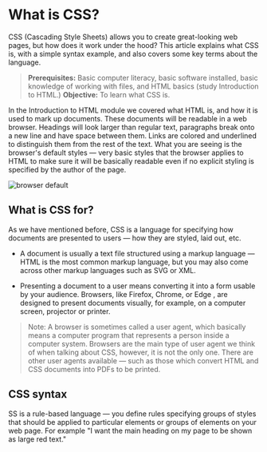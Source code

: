 # What is CSS?
CSS (Cascading Style Sheets) allows you to create great-looking web pages, but how does it work under the hood? This article explains what CSS is, with a simple syntax example, and also covers some key terms about the language.

> **Prerequisites:**	Basic computer literacy, basic software installed, basic knowledge of working with files, and HTML basics (study Introduction to HTML.)
> **Objective:**	To learn what CSS is.



In the Introduction to HTML module we covered what HTML is, and how it is used to mark up documents. These documents will be readable in a web browser. Headings will look larger than regular text, paragraphs break onto a new line and have space between them. Links are colored and underlined to distinguish them from the rest of the text. What you are seeing is the browser's default styles — very basic styles that the browser applies to HTML to make sure it will be basically readable even if no explicit styling is specified by the author of the page.


![browser default](https://developer.mozilla.org/en-US/docs/Learn/CSS/First_steps/What_is_CSS/html-example.png)

## What is CSS for?
As we have mentioned before, CSS is a language for specifying how documents are presented to users — how they are styled, laid out, etc.

* A document is usually a text file structured using a markup language — HTML is the most common markup language, but you may also come across other markup languages such as SVG or XML.

* Presenting a document to a user means converting it into a form usable by your audience. Browsers, like Firefox, Chrome, or Edge , are designed to present documents visually, for example, on a computer screen, projector or printer.

> Note: A browser is sometimes called a user agent, which basically means a computer program that represents a person inside a computer system. Browsers are the main type of user agent we think of when talking about CSS, however, it is not the only one. There are other user agents available — such as those which convert HTML and CSS documents into PDFs to be printed.


## CSS syntax
SS is a rule-based language — you define rules specifying groups of styles that should be applied to particular elements or groups of elements on your web page. For example "I want the main heading on my page to be shown as large red text."



